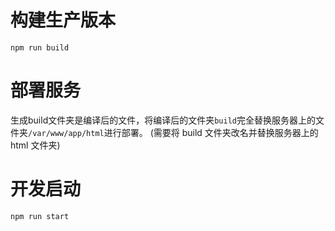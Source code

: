 # 构建生产版本
```
npm run build
```

# 部署服务

生成build文件夹是编译后的文件，将编译后的文件夹```build```完全替换服务器上的文件夹```/var/www/app/html```进行部署。
(需要将 build 文件夹改名并替换服务器上的 html 文件夹)

# 开发启动
```
npm run start
```

